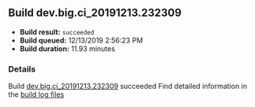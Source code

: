 ## Build dev.big.ci_20191213.232309
- **Build result:** `succeeded`
- **Build queued:** 12/13/2019 2:56:23 PM
- **Build duration:** 11.93 minutes
### Details
Build [dev.big.ci_20191213.232309](https://winappstudio.visualstudio.com/web/build.aspx?pcguid=a4ef43be-68ce-4195-a619-079b4d9834c2&builduri=vstfs%3a%2f%2f%2fBuild%2fBuild%2f32309) succeeded
Find detailed information in the [build log files]()
